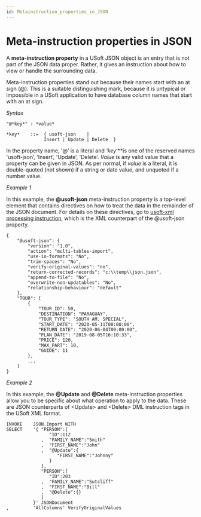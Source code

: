 ```yaml
---
id: Metainstruction_properties_in_JSON
---
```


# Meta-instruction properties in JSON

A **meta-instruction property** in a USoft JSON object is an entry that is not part of the JSON data proper. Rather, it gives an instruction about how to view or handle the surrounding data.

Meta-instruction properties stand out because their names start with an at sign (@). This is a suitable distinguishing mark, because it is untypical or impossible in a USoft application to have database column names that start with an at sign.

*Syntax*

```
"@*key*" : *value*

*key*    ::=  { usoft-json    |
              Insert | Update | Delete  }

```

In the property name, '@’ is a literal and *‘key*’**is one of the reserved names 'usoft-json’, 'Insert’, 'Update’, 'Delete’. *Value* is any valid value that a property can be given in JSON. As per normal, if *value* is a literal, it is double-quoted (not shown) if a string or date value, and unquoted if a number value.

*Example 1*

In this example, the **@usoft-json** meta-instruction property is a top-level element that contains directives on how to treat the data in the remainder of the JSON document. For details on these directives, go to [usoft-xml processing instruction](/docs/Repositories/USoft%20XML%20formats/usoftxml%20processing%20instruction.md), which is the XML counterpart of the @usoft-json property.

```language-json
{
	"@usoft-json": {
		"version": "1.0",
		"action": "multi-tables-import",
		"use-io-formats": "No",
		"trim-spaces": "No",
		"verify-original-values": "no",
		"return-corrected-records": "c:\\temp\\json.json",
		"append-to-file": "No",
		"overwrite-non-updatables": "No",
		"relationship-behaviour": "default"
	},
	"TOUR": [
	    {
		    "TOUR_ID": 50,
		    "DESTINATION": "PARAGUAY",
		    "TOUR_TYPE": "SOUTH AM. SPECIAL",
		    "START_DATE": "2020-05-11T00:00:00",
		    "RETURN_DATE": "2020-06-04T00:00:00",
		    "PLAN_DATE": "2019-08-05T16:10:33",
		    "PRICE": 120,
		    "MAX_PART": 10,
		    "GUIDE": 11
	    },
        ...
    ]
}
```

*Example 2*

In this example, the **@Update** and **@Delete** meta-instruction properties allow you to be specific about what operation to apply to the data. These are JSON counterparts of \<Update> and \<Delete> DML instruction tags in the USoft XML format.

```language-json
INVOKE    JSON.Import WITH
SELECT    '{ "PERSON":[
                "ID":112
             ,  "FAMILY_NAME":"Smith"
             ,  "FIRST_NAME":"John"
             ,  "@Update":{
                   "FIRST_NAME":"Johnny"
                }
             ],
             "PERSON":[
                "ID":203
             ,  "FAMILY_NAME":"Sutcliff"
             ,  "FIRST_NAME":"Bill"
             ,  "@Delete":{}
             ]
          }' JSONDocument
,         'AllColumns' VerifyOriginalValues
```

 